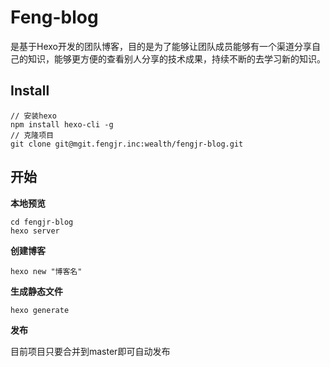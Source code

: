 # Feng-blog

是基于Hexo开发的团队博客，目的是为了能够让团队成员能够有一个渠道分享自己的知识，能够更方便的查看别人分享的技术成果，持续不断的去学习新的知识。

## Install

```
// 安装hexo
npm install hexo-cli -g
// 克隆项目
git clone git@mgit.fengjr.inc:wealth/fengjr-blog.git
```

## 开始

**本地预览**

```
cd fengjr-blog
hexo server
```

**创建博客**

```
hexo new "博客名"
```

**生成静态文件**

```
hexo generate
```

**发布**

目前项目只要合并到master即可自动发布
